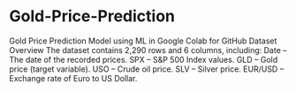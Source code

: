 # Gold-Price-Prediction
Gold Price Prediction Model using ML in Google Colab for GitHub Dataset Overview The dataset contains 2,290 rows and 6 columns, including:  Date – The date of the recorded prices. SPX – S&amp;P 500 Index values. GLD – Gold price (target variable). USO – Crude oil price. SLV – Silver price. EUR/USD – Exchange rate of Euro to US Dollar.
